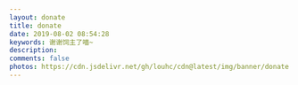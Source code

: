 ```yaml
---
layout: donate
title: donate
date: 2019-08-02 08:54:28
keywords: 谢谢饲主了喵~
description: 
comments: false
photos: https://cdn.jsdelivr.net/gh/louhc/cdn@latest/img/banner/donate.jpg
---
```

